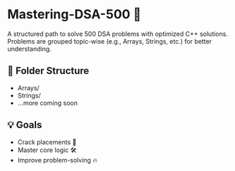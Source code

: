 # Mastering-DSA-500 🚀

A structured path to solve 500 DSA problems with optimized C++ solutions.
Problems are grouped topic-wise (e.g., Arrays, Strings, etc.) for better understanding.

## 📁 Folder Structure
- Arrays/
- Strings/
- ...more coming soon

## 💡 Goals
- Crack placements 🧠
- Master core logic 🛠️
- Improve problem-solving 🔥
